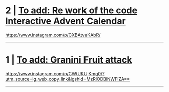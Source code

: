   
# 2 | [To add: Re work of the code Interactive Advent Calendar](https://github.com/EloiStree/ProjectsID/issues/2)  
  
 https://www.instagram.com/p/CXBAtvaKAbR/  
  
-----------------------------------------  
  
# 1 | [To add: Granini Fruit attack](https://github.com/EloiStree/ProjectsID/issues/1)  
  
 https://www.instagram.com/p/CWtUKUjKmq0/?utm_source=ig_web_copy_link&igshid=MzRlODBiNWFlZA==  
  
-----------------------------------------  
